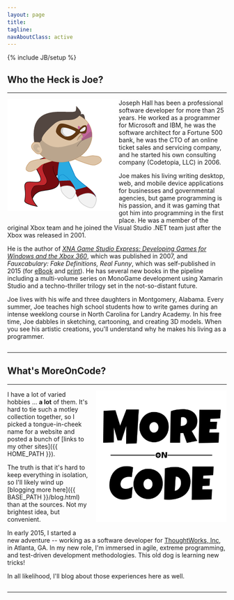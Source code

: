```yaml
---
layout: page
title: 
tagline: 
navAboutClass: active
---
```

{% include JB/setup %}

## Who the Heck is Joe?

<hr/>

<div style="float:left; margin-bottom:15px;"><img alt="" src="images/super-joe.png" /></div>

Joseph Hall has been a professional software developer for more than 25 years. He worked as a programmer for Microsoft and IBM, he was the software architect for a Fortune 500 bank, he was the CTO of an online ticket sales and servicing company, and he started his own consulting company (Codetopia, LLC) in 2006.

Joe makes his living writing desktop, web, and mobile device applications for businesses and governmental agencies, but game programming is his passion, and it was gaming that got him into programming in the first place. He was a member of the original Xbox team and he joined the Visual Studio .NET team just after the Xbox was released in 2001.

He is the author of *<a href="http://amzn.to/1JuxvD8" target="_blank">XNA Game Studio Express: Developing Games for Windows and the Xbox 360</a>*, which was published in 2007, and *Fauxcabulary: Fake Definitions, Real Funny*, which was self-published in 2015 (for <a href="https://leanpub.com/fauxcabulary" target="_blank">eBook</a> and <a href="http://www.lulu.com/shop/http://www.lulu.com/shop/joseph-hall/fauxcabulary/paperback/product-22179468.html" target="_blank">print</a>). He has several new books in the pipeline including a multi-volume series on MonoGame development using Xamarin Studio and a techno-thriller trilogy set in the not-so-distant future.

Joe lives with his wife and three daughters in Montgomery, Alabama. Every summer, Joe teaches high school students how to write games during an intense weeklong course in North Carolina for Landry Academy. In his free time, Joe dabbles in sketching, cartooning, and creating 3D models. When you see his artistic creations, you'll understand why he makes his living as a programmer.

<div style="clear:both;"></div>

<hr/>

## What's MoreOnCode?

<hr/>

<div style="float:right; margin-left:15px; margin-bottom:15px;"><img alt="" src="images/moreoncode.png" style="width:300px;" /></div>

I have a lot of varied hobbies ... **a lot** of them. It's hard to tie such a motley collection together, so I picked a tongue-in-cheek name for a website and posted a bunch of [links to my other sites]({{ HOME_PATH }}).

The truth is that it's hard to keep everything in isolation, so I'll likely wind up [blogging more here]({{ BASE_PATH }}/blog.html) than at the sources. Not my brightest idea, but convenient.

In early 2015, I started a new adventure -- working as a software developer for <a href="http://www.thoughtworks.com" target="_blank">ThoughtWorks, Inc</a>, in Atlanta, GA. In my new role, I'm immersed in agile, extreme programming, and test-driven development methodologies. This old dog is learning new tricks!

In all likelihood, I'll blog about those experiences here as well.

<div style="clear:both;"></div>

<hr/>
